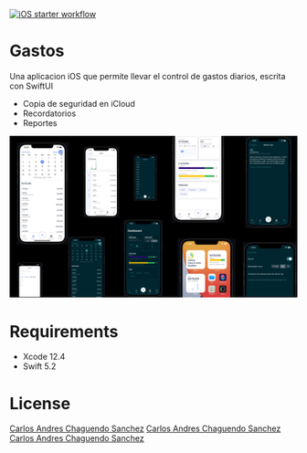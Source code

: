 [![iOS starter workflow](https://github.com/carlos-chaguendo/gastos-ios-app/actions/workflows/ios.yml/badge.svg)](https://github.com/carlos-chaguendo/gastos-ios-app/actions/workflows/ios.yml)

# Gastos

Una aplicacion iOS que permite llevar el control de gastos diarios, escrita con SwiftUI

- Copia de seguridad en iCloud
- Recordatorios
- Reportes


![alt text](https://raw.githubusercontent.com/carlos-chaguendo/gastos-ios-app/main/imp.jpg)


# Requirements

- Xcode 12.4
- Swift 5.2

# License

[Carlos Andres Chaguendo Sanchez](https://adivantus.com/)
[Carlos Andres Chaguendo Sanchez](https://www.google.com/search?q=Carlos+Aandres+Chaguendo)
[Carlos Andres Chaguendo Sanchez](https://stackoverflow.com/users/6287771/carlos-chaguendo)

